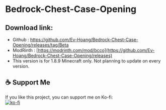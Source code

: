 # Bedrock-Chest-Case-Opening 



## Download link:
- Github : https://github.com/Ev-Hoang/Bedrock-Chest-Case-Opening/releases/tag/Beta
- ModRinth : [https://modrinth.com/mod/bcco](https://github.com/Ev-Hoang/Bedrock-Chest-Case-Opening/releases)
- This version is for 1.8.9 Minecraft only. Not planning to update on every version.

## ☕ Support Me
If you like this project, you can support me on Ko-fi:  
[![ko-fi](https://ko-fi.com/img/githubbutton_sm.svg)](https://ko-fi.com/evhoang)
